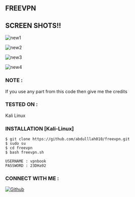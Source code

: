 ## FREEVPN 

## SCREEN SHOTS!!

![new1](https://user-images.githubusercontent.com/81155650/113510489-b8902280-9578-11eb-876e-4cec41cd24b7.png)

![new2](https://user-images.githubusercontent.com/81155650/113510498-d067a680-9578-11eb-8634-6d5507da09bc.png)

![new3](https://user-images.githubusercontent.com/81155650/113510512-e07f8600-9578-11eb-977e-3576ec936279.png)

![new4](https://user-images.githubusercontent.com/81155650/113510526-f5f4b000-9578-11eb-8dbd-791a6fb7dc08.png)

### NOTE :

 If you use any part from this code then give me the credits

### TESTED ON :

 Kali Linux

### INSTALLATION [Kali-Linux]
```
$ git clone https://github.com/abdulllah010/freevpn.git
$ sudo su
$ cd freevpn
$ bash freevpn.sh

USERNAME : vpnbook
PASSWORD : 23DHa92

```
### CONNECT WITH ME :


[![Github](https://img.shields.io/badge/Github-LINUX--SPECIALIST-green?style=for-the-badge&logo=github)](https://github.com/abdulllah010)
